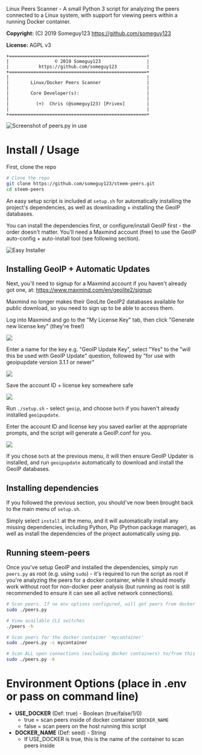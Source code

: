 Linux Peers Scanner - A small Python 3 script for analyzing the peers connected to a Linux system, with
support for viewing peers within a running Docker container.

**Copyright:** (C) 2019   Someguy123 https://github.com/someguy123

**License:** AGPL v3

```
+===================================================+
|                 © 2019 Someguy123                 |
|           https://github.com/someguy123           |
+===================================================+
|                                                   |
|        Linux/Docker Peers Scanner                 |
|                                                   |
|        Core Developer(s):                         |
|                                                   |
|          (+)  Chris (@someguy123) [Privex]        |
|                                                   |
+===================================================+
```

![Screenshot of peers.py in use](https://i.imgur.com/5nL0kXK.png)

Install / Usage
===============

First, clone the repo
```sh
# Clone the repo
git clone https://github.com/someguy123/steem-peers.git
cd steem-peers
```

An easy setup script is included at `setup.sh` for automatically installing the project's dependencies, as well as downloading + installing
the GeoIP databases.

You can install the dependencies first, or configure/install GeoIP first - the order doesn't matter. You'll need a Maxmind account (free) to
use the GeoIP auto-config + auto-install tool (see following section).

![Easy Installer](https://i.imgur.com/M6IGWgC.png)

Installing GeoIP + Automatic Updates
------------------------------------

Next, you'll need to signup for a Maxmind account if you haven't already got one, at: https://www.maxmind.com/en/geolite2/signup

Maxmind no longer makes their GeoLite GeoIP2 databases available for public download, so you need to sign up to be able to access them.

Log into Maxmind and go to the "My License Key" tab, then click "Generate new license key" (they're free!)

![](https://i.imgur.com/sxO7fg7.png)

Enter a name for the key e.g. "GeoIP Update Key", select "Yes" to the "will this be used with GeoIP Update" question, followed by "for use with geoipupdate version 3.1.1 or newer"

![](https://i.imgur.com/suv5jXC.png)

Save the account ID + license key somewhere safe

![](https://i.imgur.com/wejFSat.png)

Run `./setup.sh` - select `geoip`, and choose `both` if you haven't already installed `geoipupdate`.

Enter the account ID and license key you saved earlier at the appropriate prompts, and the script will generate a GeoIP.conf for you.

![](https://i.imgur.com/Lz8i9gT.png)

If you chose `both` at the previous menu, it will then ensure GeoIP Updater is installed, and run `geoipupdate` automatically to download
and install the GeoIP databases.

Installing dependencies
-----------------------

If you followed the previous section, you should've now been brought back to the main menu of `setup.sh`.

Simply select `install` at the menu, and it will automatically install any missing dependencies, including Python, Pip (Python package manager),
as well as install the dependencies of the project automatically using pip.

Running steem-peers
-------------------

Once you've setup GeoIP and installed the dependencies, simply run `peers.py` as root (e.g. using `sudo`) - it's required to run the script
as root if you're analyzing the peers for a docker container, while it should mostly work without root for non-docker peer analysis (but running
as root is still recommended to ensure it can see all active network connections).

```sh
# Scan peers. If no env options configured, will get peers from docker container `seed`
sudo ./peers.py

# View available CLI switches
./peers -h

# Scan peers for the docker container 'mycontainer'
sudo ./peers.py -c mycontainer

# Scan ALL open connections (excluding docker containers) to/from this system.
sudo ./peers.py -k
```


Environment Options (place in .env or pass on command line)
===============================

 - **USE_DOCKER**  (Def: true) - Boolean (true/false/1/0)
    - true  = scan peers inside of docker container `$DOCKER_NAME`
    - false = scan peers on the host running this script
 - **DOCKER_NAME** (Def: seed) - String
    - If USE_DOCKER is true, this is the name of the container to scan peers inside





